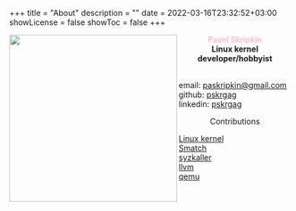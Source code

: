 +++
title = "About"
description = ""
date = 2022-03-16T23:32:52+03:00
showLicense = false
showToc = false
+++

<img align="left" width="300" height="300" src="/53155781.png">

<div style="color:pink;font-weight:bold;" align="center">Pavel Skripkin</div>
<div align="center" style="font-weight:bold;">Linux kernel developer/hobbyist</div>

\
email: paskripkin@gmail.com \
github: [pskrgag](https://github.com/pskrgag) \
linkedin: [pskrgag](https://www.linkedin.com/in/pskrgag/)

<div align="center">Contributions</div>


[Linux kernel](https://git.kernel.org/pub/scm/linux/kernel/git/next/linux-next.git/log/?qt=grep&q=paskripkin) \
[Smatch](https://repo.or.cz/smatch.git?a=search&h=HEAD&st=commit&s=paskripkin&.cgifields=sr) \
[syzkaller](https://github.com/google/syzkaller/commits?author=pskrgag) \
[llvm](https://github.com/llvm/llvm-project/commits?author=pskrgag) \
[qemu](https://github.com/qemu/qemu/commits?author=pskrgag)
<br/><br/>
